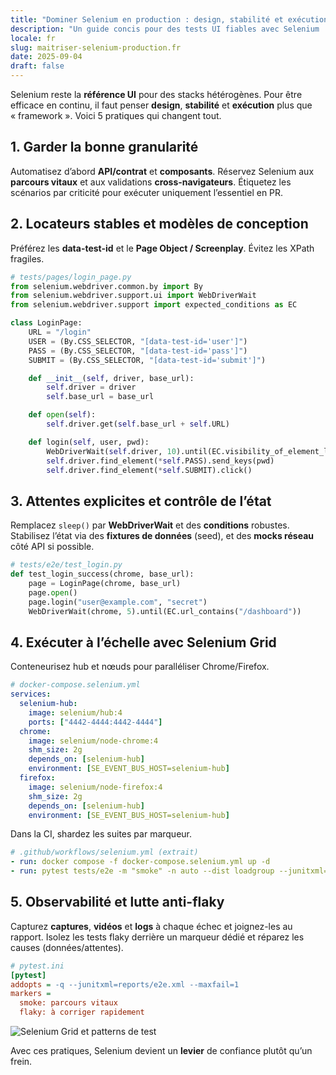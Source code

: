 ```yaml
---
title: "Dominer Selenium en production : design, stabilité et exécution distribuée en 5 pratiques"
description: "Un guide concis pour des tests UI fiables avec Selenium : locateurs stables, Page Objects, attentes explicites, Selenium Grid et observabilité."
locale: fr
slug: maitriser-selenium-production.fr
date: 2025-09-04
draft: false
---
```


Selenium reste la **référence UI** pour des stacks hétérogènes. Pour être efficace en continu, il faut
penser **design**, **stabilité** et **exécution** plus que « framework ». Voici 5 pratiques qui
changent tout.

## 1. Garder la bonne granularité

Automatisez d’abord **API/contrat** et **composants**. Réservez Selenium aux **parcours vitaux** et
aux validations **cross-navigateurs**. Étiquetez les scénarios par criticité pour exécuter uniquement
l’essentiel en PR.

## 2. Locateurs stables et modèles de conception

Préférez les **data-test-id** et le **Page Object / Screenplay**. Évitez les XPath fragiles.

```python
# tests/pages/login_page.py
from selenium.webdriver.common.by import By
from selenium.webdriver.support.ui import WebDriverWait
from selenium.webdriver.support import expected_conditions as EC

class LoginPage:
    URL = "/login"
    USER = (By.CSS_SELECTOR, "[data-test-id='user']")
    PASS = (By.CSS_SELECTOR, "[data-test-id='pass']")
    SUBMIT = (By.CSS_SELECTOR, "[data-test-id='submit']")

    def __init__(self, driver, base_url):
        self.driver = driver
        self.base_url = base_url

    def open(self):
        self.driver.get(self.base_url + self.URL)

    def login(self, user, pwd):
        WebDriverWait(self.driver, 10).until(EC.visibility_of_element_located(self.USER)).send_keys(user)
        self.driver.find_element(*self.PASS).send_keys(pwd)
        self.driver.find_element(*self.SUBMIT).click()
```

## 3. Attentes explicites et contrôle de l’état

Remplacez `sleep()` par **WebDriverWait** et des **conditions** robustes. Stabilisez l’état via des
**fixtures de données** (seed), et des **mocks réseau** côté API si possible.

```python
# tests/e2e/test_login.py
def test_login_success(chrome, base_url):
    page = LoginPage(chrome, base_url)
    page.open()
    page.login("user@example.com", "secret")
    WebDriverWait(chrome, 5).until(EC.url_contains("/dashboard"))
```

## 4. Exécuter à l’échelle avec Selenium Grid

Conteneurisez hub et nœuds pour paralléliser Chrome/Firefox.

```yaml
# docker-compose.selenium.yml
services:
  selenium-hub:
    image: selenium/hub:4
    ports: ["4442-4444:4442-4444"]
  chrome:
    image: selenium/node-chrome:4
    shm_size: 2g
    depends_on: [selenium-hub]
    environment: [SE_EVENT_BUS_HOST=selenium-hub]
  firefox:
    image: selenium/node-firefox:4
    shm_size: 2g
    depends_on: [selenium-hub]
    environment: [SE_EVENT_BUS_HOST=selenium-hub]
```

Dans la CI, shardez les suites par marqueur.

```yaml
# .github/workflows/selenium.yml (extrait)
- run: docker compose -f docker-compose.selenium.yml up -d
- run: pytest tests/e2e -m "smoke" -n auto --dist loadgroup --junitxml=reports/e2e.xml
```

## 5. Observabilité et lutte anti-flaky

Capturez **captures**, **vidéos** et **logs** à chaque échec et joignez-les au rapport. Isolez les
tests flaky derrière un marqueur dédié et réparez les causes (données/attentes).

```ini
# pytest.ini
[pytest]
addopts = -q --junitxml=reports/e2e.xml --maxfail=1
markers =
  smoke: parcours vitaux
  flaky: à corriger rapidement
```

![Selenium Grid et patterns de test](/images/placeholder_light_gray_block.png)

Avec ces pratiques, Selenium devient un **levier** de confiance plutôt qu’un frein.


